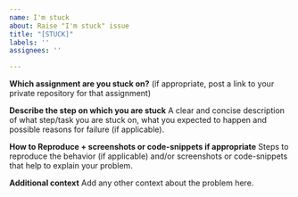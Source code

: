 ```yaml
---
name: I'm stuck
about: Raise "I'm stuck" issue
title: "[STUCK]"
labels: ''
assignees: ''

---
```


**Which assignment are you stuck on?** (if appropriate, post a link to your private repository for that assignment)

**Describe the step on which you are stuck**
A clear and concise description of what step/task you are stuck on, what you expected to happen and possible reasons for failure (if applicable).

**How to Reproduce + screenshots or code-snippets if appropriate**
Steps to reproduce the behavior (if applicable) and/or screenshots or code-snippets that help to explain your problem.

**Additional context**
Add any other context about the problem here.
